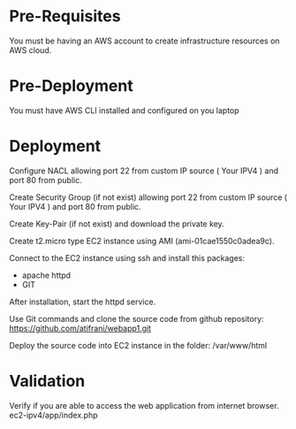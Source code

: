 # Pre-Requisites
You must be having an AWS account to create infrastructure resources on AWS cloud.

# Pre-Deployment

You must have AWS CLI installed and configured on you laptop

# Deployment

Configure NACL allowing port 22 from custom IP source  ( Your IPV4 ) and port 80 from public.

Create Security Group (if not exist) allowing port 22 from custom IP source ( Your IPV4 ) and port 80 from public.

Create Key-Pair (if not exist) and download the private key.

Create t2.micro type EC2 instance using AMI (ami-01cae1550c0adea9c).


Connect to the EC2 instance using ssh and install this packages:

- apache httpd
- GIT

After installation, start the httpd service.

Use Git commands and clone the source code from github repository: https://github.com/atifrani/webapp1.git

Deploy the source code into EC2 instance in the folder: /var/www/html

# Validation

Verify if you are able to access the web application from internet browser. ec2-ipv4/app/index.php
